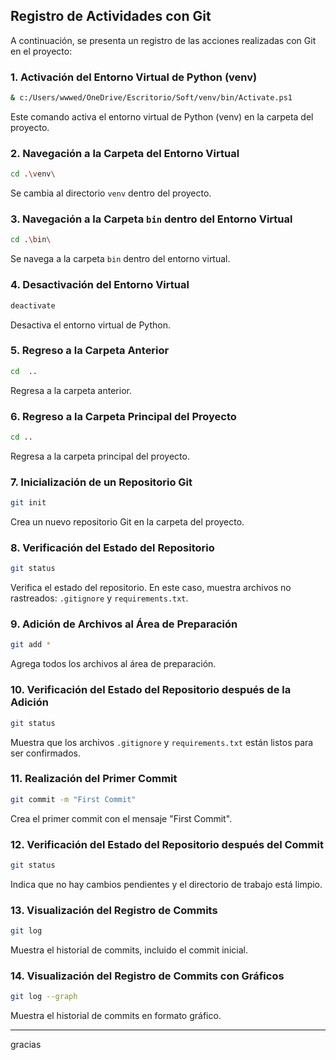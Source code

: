 ## Registro de Actividades con Git

A continuación, se presenta un registro de las acciones realizadas con Git en el proyecto:

### 1. Activación del Entorno Virtual de Python (venv)

```bash
& c:/Users/wwwed/OneDrive/Escritorio/Soft/venv/bin/Activate.ps1
```

Este comando activa el entorno virtual de Python (venv) en la carpeta del proyecto.

### 2. Navegación a la Carpeta del Entorno Virtual

```bash
cd .\venv\
```

Se cambia al directorio `venv` dentro del proyecto.

### 3. Navegación a la Carpeta `bin` dentro del Entorno Virtual

```bash
cd .\bin\
```

Se navega a la carpeta `bin` dentro del entorno virtual.

### 4. Desactivación del Entorno Virtual

```bash
deactivate
```

Desactiva el entorno virtual de Python.

### 5. Regreso a la Carpeta Anterior

```bash
cd  ..
```

Regresa a la carpeta anterior.

### 6. Regreso a la Carpeta Principal del Proyecto

```bash
cd ..
```

Regresa a la carpeta principal del proyecto.

### 7. Inicialización de un Repositorio Git

```bash
git init
```

Crea un nuevo repositorio Git en la carpeta del proyecto.

### 8. Verificación del Estado del Repositorio

```bash
git status
```

Verifica el estado del repositorio. En este caso, muestra archivos no rastreados: `.gitignore` y `requirements.txt`.

### 9. Adición de Archivos al Área de Preparación

```bash
git add *
```

Agrega todos los archivos al área de preparación.

### 10. Verificación del Estado del Repositorio después de la Adición

```bash
git status
```

Muestra que los archivos `.gitignore` y `requirements.txt` están listos para ser confirmados.

### 11. Realización del Primer Commit

```bash
git commit -m "First Commit"
```

Crea el primer commit con el mensaje "First Commit".

### 12. Verificación del Estado del Repositorio después del Commit

```bash
git status
```

Indica que no hay cambios pendientes y el directorio de trabajo está limpio.

### 13. Visualización del Registro de Commits

```bash
git log
```

Muestra el historial de commits, incluido el commit inicial.

### 14. Visualización del Registro de Commits con Gráficos

```bash
git log --graph
```

Muestra el historial de commits en formato gráfico.

---

gracias